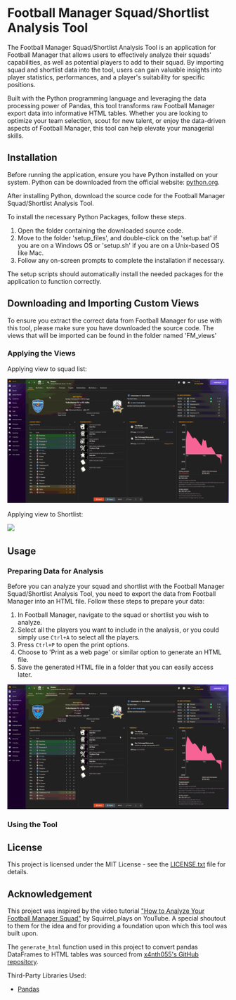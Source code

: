 # Football Manager Squad/Shortlist Analysis Tool

The Football Manager Squad/Shortlist Analysis Tool is an application for Football Manager that allows users to effectively analyze their squads' capabilities, as well as potential players to add to their squad. By importing squad and shortlist data into the tool, users can gain valuable insights into player statistics, performances, and a player's suitability for specific positions.

Built with the Python programming language and leveraging the data processing power of Pandas, this tool transforms raw Football Manager export data into informative HTML tables. Whether you are looking to optimize your team selection, scout for new talent, or enjoy the data-driven aspects of Football Manager, this tool can help elevate your managerial skills.

## Installation

Before running the application, ensure you have Python installed on your system. 
Python can be downloaded from the official website: [python.org](https://www.python.org/downloads/).

After installing Python, download the source code for the Football Manager Squad/Shortlist Analysis Tool.

To install the necessary Python Packages, follow these steps.

1. Open the folder containing the downloaded source code.
2. Move to the folder 'setup_files', and double-click on the 'setup.bat' if you are on a Windows OS or 'setup.sh' if you are on a Unix-based OS like Mac.
3. Follow any on-screen prompts to complete the installation if necessary.

The setup scripts should automatically install the needed packages for the application to function correctly.

## Downloading and Importing Custom Views

To ensure you extract the correct data from Football Manager for use with this tool, please make sure you have downloaded the source code. 
The views that will be imported can be found in the folder named 'FM_views'

### Applying the Views 

Applying view to squad list:

![](https://github.com/lacarabela/Football-Manager/blob/main/FM_views/view_import_squad.gif)

Applying view to Shortlist:

![](https://github.com/lacarabela/Football-Manager/blob/main/FM_views/view_import_shortlist.gif)

## Usage

### Preparing Data for Analysis

Before you can analyze your squad and shortlist with the Football Manager Squad/Shortlist Analysis Tool, you need to export the data from Football Manager into an HTML file. Follow these steps to prepare your data:

1. In Football Manager, navigate to the squad or shortlist you wish to analyze.
2. Select all the players you want to include in the analysis, or you could simply use `Ctrl+A` to select all the players.
3. Press `Ctrl+P` to open the print options.
4. Choose to 'Print as a web page' or similar option to generate an HTML file.
5. Save the generated HTML file in a folder that you can easily access later.

![](https://github.com/lacarabela/Football-Manager/blob/main/html_files_analyze/downloading_squad_rawdata.gif)


### Using the Tool


## License

This project is licensed under the MIT License - see the [LICENSE.txt](LICENSE.txt) file for details.

## Acknowledgement

This project was inspired by the video tutorial ["How to Analyze Your Football Manager Squad"](https://www.youtube.com/watch?v=hnAuOakqR90) by Squirrel_plays on YouTube. A special shoutout to them for the idea and for providing a foundation upon which this tool was built upon.

The `generate_html` function used in this project to convert pandas DataFrames to HTML tables was sourced from [x4nth055's GitHub repository](https://github.com/x4nth055/pythoncode-tutorials/tree/master/general/dataframe-to-html).

Third-Party Libraries Used:
- [Pandas](https://pandas.pydata.org/)
